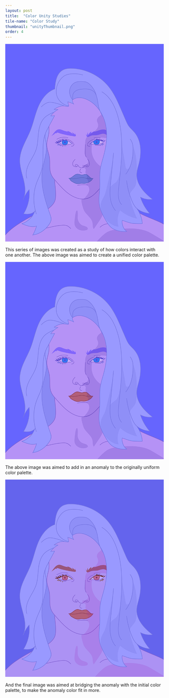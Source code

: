 ```yaml
---
layout: post
title:  "Color Unity Studies"
tile-name: "Color Study"
thumbnail: "unityThumbnail.png"
order: 4
---
```


![Girl in purple with red lips](/img/unity.png)

This series of images was created as a study of how colors interact with one another. The above image was aimed to create a unified color palette.

![Girl in purple with red lips](/img/anomaly.png)

The above image was aimed to add in an anomaly to the originally uniform color palette.

![Girl in purple with red face](/img/bridge.png)

And the final image was aimed at bridging the anomaly with the initial color palette, to make the anomaly color fit in more.